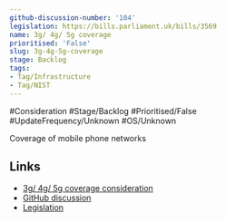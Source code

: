```yaml
---
github-discussion-number: '104'
legislation: https://bills.parliament.uk/bills/3569
name: 3g/ 4g/ 5g coverage
prioritised: 'False'
slug: 3g-4g-5g-coverage
stage: Backlog
tags:
- Tag/Infrastructure
- Tag/NIST
---
```


#Consideration #Stage/Backlog #Prioritised/False #UpdateFrequency/Unknown #OS/Unknown

Coverage of mobile phone networks

## Links

* [3g/ 4g/ 5g coverage consideration](https://design.planning.data.gov.uk/planning-consideration/3g-4g-5g-coverage)
* [GitHub discussion](https://github.com/digital-land/data-standards-backlog/discussions/104)
* [Legislation](https://bills.parliament.uk/bills/3569)